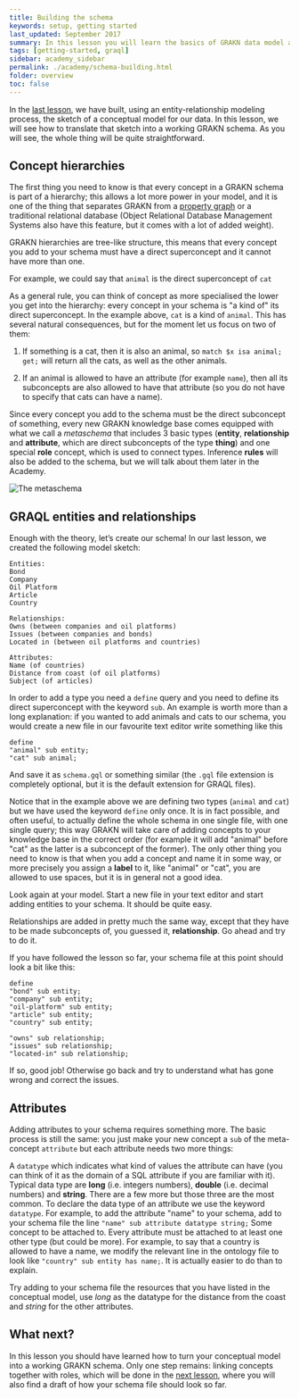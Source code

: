 ```yaml
---
title: Building the schema
keywords: setup, getting started
last_updated: September 2017
summary: In this lesson you will learn the basics of GRAKN data model and start turning your conceptual model into a GRAKN schema
tags: [getting-started, graql]
sidebar: academy_sidebar
permalink: ./academy/schema-building.html
folder: overview
toc: false
---
```

In the [last lesson](/academy/conceptual-modeling-intro.html), we have built, using an entity-relationship modeling process, the sketch of a conceptual model for our data. In this lesson, we will see how to translate that sketch into a working GRAKN schema. As you will see, the whole thing will be quite straightforward.

## Concept hierarchies
The first thing you need to know is that every concept in a GRAKN schema is part of a hierarchy; this allows a lot more power in your model, and it is one of the thing that separates GRAKN from a [property graph](https://github.com/tinkerpop/gremlin/wiki/Defining-a-Property-Graph) or a traditional relational database (Object Relational Database Management Systems also have this feature, but it comes with a lot of added weight).

GRAKN hierarchies are tree-like structure, this means that every concept you add to your schema must have a direct superconcept and it cannot have more than one.

For example, we could say that `animal` is the direct superconcept of `cat`

As a general rule, you can think of concept as more specialised the lower you get into the hierarchy: every concept in your schema is "a kind of" its direct superconcept. In the example above, `cat` is a kind of `animal`. This has several natural consequences, but for the moment let us focus on two of them:

  1. If something is a cat, then it is also an animal, so `match $x isa animal; get;` will return all the cats, as well as the other animals.

  1. If an animal is allowed to have an attribute (for example `name`), then all its subconcepts are also allowed to have that attribute (so you do not have to specify that cats can have a name).

Since every concept you add to the schema must be the direct subconcept of something, every new GRAKN knowledge base comes equipped with what we call a _metaschema_ that includes 3 basic types (**entity**, **relationship** and **attribute**,  which are direct subconcepts of the type **thing**) and one special **role** concept, which is used to connect types. Inference **rules** will also be added to the schema, but we will talk about them later in the Academy.

  ![The metaschema](/images/academy/3-schema/meta-schema.png)

## GRAQL entities and relationships
Enough with the theory, let’s create our schema! In our last lesson, we created the following model sketch:

```
Entities:
Bond
Company
Oil Platform
Article
Country

Relationships:
Owns (between companies and oil platforms)
Issues (between companies and bonds)
Located in (between oil platforms and countries)

Attributes:
Name (of countries)
Distance from coast (of oil platforms)
Subject (of articles)
```

In order to add a type you need a `define` query and you need to define its direct superconcept with the keyword `sub`. An example is worth more than a long explanation: if you wanted to add animals and cats to our schema, you would create a new file in our favourite text editor write something like this

```graql
define
"animal" sub entity;
"cat" sub animal;
```

And save it as `schema.gql` or something similar (the `.gql` file extension is completely optional, but it is the default extension for GRAQL files).

Notice that in the example above we are defining two types (`animal` and `cat`) but we have used the keyword `define` only once. It is in fact possible, and often useful, to actually define the whole schema in one single file, with one single query; this way GRAKN will take care of adding concepts to your knowledge base in the correct order (for example it will add "animal" before "cat" as the latter is a subconcept of the former).
The only other thing you need to know is that when you add a concept and name it in some way, or more precisely you assign a **label** to it, like "animal" or "cat", you are allowed to use spaces, but it is in general not a good idea.

Look again at your model. Start a new file in your text editor and start adding entities to your schema. It should be quite easy.

Relationships are added in pretty much the same way, except that they have to be made subconcepts of, you guessed it,  **relationship**. Go ahead and try to do it.

If you have followed the lesson so far, your schema file at this point should look a bit like this:

```graql
define
"bond" sub entity;
"company" sub entity;
"oil-platform" sub entity;
"article" sub entity;
"country" sub entity;

"owns" sub relationship;
"issues" sub relationship;
"located-in" sub relationship;
```

If so, good job! Otherwise go back and try to understand what has gone wrong and correct the issues.


## Attributes
Adding attributes to your schema requires something more. The basic process is still the same: you just make your new concept a `sub` of the meta-concept `attribute` but each attribute needs two more things:

A `datatype` which indicates what kind of values the attribute can have (you can think of it as the domain of a SQL attribute if you are familiar with it). Typical data type are **long** (i.e. integers numbers), **double** (i.e. decimal numbers) and **string**. There are a few more but those three are the most common. To declare the data type of an attribute we use the keyword `datatype`. For example, to add the attribute "name" to your schema, add to your schema file the line `"name" sub attribute datatype string;`
Some concept to be attached to. Every attribute must be attached to at least one other type (but could be more). For example, to say that a country is allowed to have a name, we modify the relevant line in the ontology file to look like `"country" sub entity has name;`. It is actually easier to do than to explain.

Try adding to your schema file the resources that you have listed in the conceptual model, use _long_ as the datatype for the distance from the coast and _string_ for the other attributes.


## What next?
In this lesson you should have learned how to turn your conceptual model into a working GRAKN schema. Only one step remains: linking concepts together with roles, which will be done in the [next lesson](/academy/schema-building-continued.html), where you will also find a draft of how your schema file should look so far.
